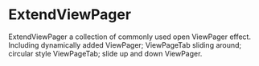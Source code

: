 # ExtendViewPager
ExtendViewPager a collection of commonly used open ViewPager effect. Including dynamically added ViewPager; ViewPageTab sliding around; circular style ViewPageTab; slide up and down ViewPager.
